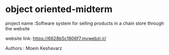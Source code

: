 # object oriented-midterm
project name :Software system for selling products in a chain store through the website

website link:
https://6628b5c1806f7.mywebzi.ir/

Authors : Moein Keshavarz


